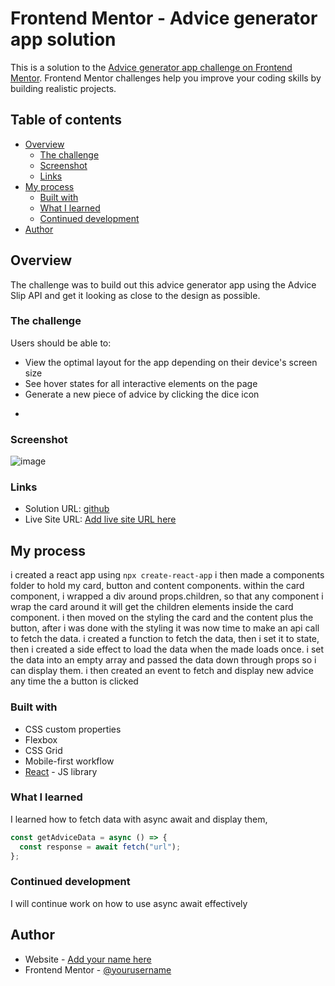 # Frontend Mentor - Advice generator app solution

This is a solution to the [Advice generator app challenge on Frontend Mentor](https://www.frontendmentor.io/challenges/advice-generator-app-QdUG-13db). Frontend Mentor challenges help you improve your coding skills by building realistic projects.

## Table of contents

- [Overview](#overview)
  - [The challenge](#the-challenge)
  - [Screenshot](#screenshot)
  - [Links](#links)
- [My process](#my-process)
  - [Built with](#built-with)
  - [What I learned](#what-i-learned)
  - [Continued development](#continued-development)
- [Author](#author)



## Overview

The challenge was to build out this advice generator app using the Advice Slip API and get it looking as close to the design as possible.

### The challenge

Users should be able to:

- View the optimal layout for the app depending on their device's screen size
- See hover states for all interactive elements on the page
- Generate a new piece of advice by clicking the dice icon

*

### Screenshot

![image](https://user-images.githubusercontent.com/9645059/159400897-a0d28733-3e1d-42a3-875f-7448419f789e.png)




### Links

- Solution URL: [github](https://github.com/Simon5052/advice-generator/tree/feature-sabi-version)
- Live Site URL: [Add live site URL here](https://your-live-site-url.com)

## My process

i created a react app using `npx create-react-app`
i then made a components folder to hold my card, button and content components.
within the card component, i wrapped a div around props.children, so that any component i wrap the card around it will get the children elements inside the card component.
i then moved on the styling the card and the content plus the button,
after i was done with the styling it was now time to make an api call to fetch the data.
i created a function to fetch the data, then i set it to state, then i created a side effect to load the data when the made loads once.
i set the data into an empty array and passed the data down through props so i can display them.
i then created an event to fetch and display new advice any time the a button is clicked

### Built with

- CSS custom properties
- Flexbox
- CSS Grid
- Mobile-first workflow
- [React](https://reactjs.org/) - JS library



### What I learned

I learned how to fetch data with async await and display them,

```js
const getAdviceData = async () => {
  const response = await fetch("url");
};
```



### Continued development

I will continue work on how to use async await effectively

## Author

- Website - [Add your name here](https://www.your-site.com)
- Frontend Mentor - [@yourusername](https://www.frontendmentor.io/profile/yourusername)

